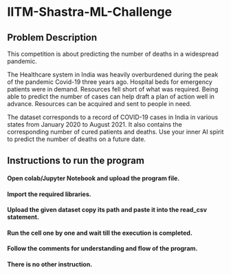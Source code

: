# IITM-Shastra-ML-Challenge
## Problem Description
This competition is about predicting the number of deaths in a widespread pandemic.

The Healthcare system in India was heavily overburdened during the peak of the pandemic Covid-19 three years ago. Hospital beds for emergency patients were in demand. Resources fell short of what was required. Being able to predict the number of cases can help draft a plan of action well in advance. Resources can be acquired and sent to people in need.

The dataset corresponds to a record of COVID-19 cases in India in various states from January 2020 to August 2021. It also contains the corresponding number of cured patients and deaths. Use your inner AI spirit to predict the number of deaths on a future date.

## Instructions to run the program
#### Open colab/Jupyter Notebook and upload the program file.
#### Import the required libraries.
#### Upload the given dataset copy its path and paste it into the read_csv statement.
#### Run the cell one by one and wait till the execution is completed.
#### Follow the comments for understanding and flow of the program.
#### There is no other instruction.
